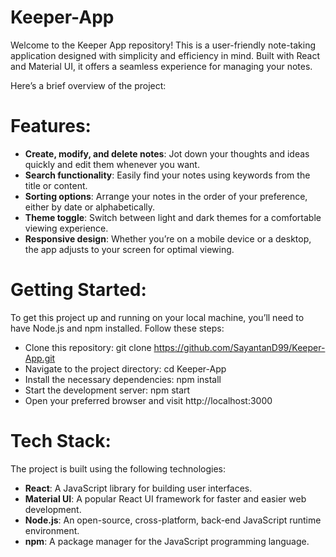 # Keeper-App
Welcome to the Keeper App repository! This is a user-friendly note-taking application designed with simplicity and efficiency in mind. Built with React and Material UI, it offers a seamless experience for managing your notes.

Here’s a brief overview of the project:

# Features:
- **Create, modify, and delete notes**: Jot down your thoughts and ideas quickly and edit them whenever you want.
- **Search functionality**: Easily find your notes using keywords from the title or content.
- **Sorting options**: Arrange your notes in the order of your preference, either by date or alphabetically.
- **Theme toggle**: Switch between light and dark themes for a comfortable viewing experience.
- **Responsive design**: Whether you’re on a mobile device or a desktop, the app adjusts to your screen for optimal viewing.

# Getting Started:
To get this project up and running on your local machine, you’ll need to have Node.js and npm installed. Follow these steps:
- Clone this repository: git clone https://github.com/SayantanD99/Keeper-App.git
- Navigate to the project directory: cd Keeper-App
- Install the necessary dependencies: npm install
- Start the development server: npm start
- Open your preferred browser and visit http://localhost:3000
  
# Tech Stack:
The project is built using the following technologies:
- **React**: A JavaScript library for building user interfaces.
- **Material UI**: A popular React UI framework for faster and easier web development.
- **Node.js**: An open-source, cross-platform, back-end JavaScript runtime environment.
- **npm**: A package manager for the JavaScript programming language.
